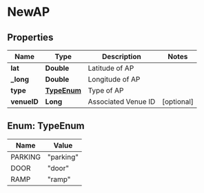 
# NewAP

## Properties
Name | Type | Description | Notes
------------ | ------------- | ------------- | -------------
**lat** | **Double** | Latitude of AP | 
**_long** | **Double** | Longitude of AP | 
**type** | [**TypeEnum**](#TypeEnum) | Type of AP | 
**venueID** | **Long** | Associated Venue ID |  [optional]


<a name="TypeEnum"></a>
## Enum: TypeEnum
Name | Value
---- | -----
PARKING | &quot;parking&quot;
DOOR | &quot;door&quot;
RAMP | &quot;ramp&quot;



